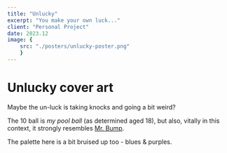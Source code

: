 ```yaml
---
title: "Unlucky"
excerpt: "You make your own luck..."
client: "Personal Project"
date: 2023.12
image: { 
	src: "./posters/unlucky-poster.png" 
	}
---
```


# Unlucky cover art

Maybe the un-luck is taking knocks and going a bit weird?

The 10 ball is _my pool ball_ (as determined aged 18), but also, vitally in this context, it strongly resembles <a href="https://mrmen.com/pages/mr-bump">Mr. Bump</a>.

The palette here is a bit bruised up too - blues & purples.